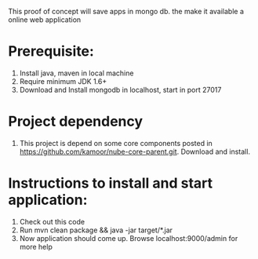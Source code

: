This proof of concept will save apps in mongo db. the make it available a online web application


Prerequisite:
=============

1. Install java, maven in local machine
2. Require minimum JDK 1.6+
3. Download and Install mongodb in localhost, start in port 27017 

Project dependency
===================
1. This project is depend on some core components posted in https://github.com/kamoor/nube-core-parent.git. Download and install.

Instructions to install and start application:
=============================================
1. Check out this code
2. Run mvn clean package && java -jar target/*.jar
3. Now application should come up. Browse localhost:9000/admin for more help